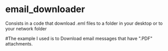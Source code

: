 # email_downloader
Consists in a code that download .eml files to a folder in your desktop or to your network folder

#The example I used is to Download email messages that have ".PDF" attachments.
